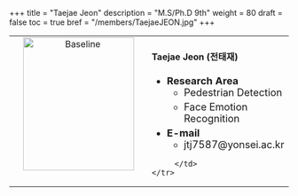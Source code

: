 +++
title = "Taejae Jeon"
description = "M.S/Ph.D 9th"
weight = 80
draft = false
toc = true
bref = "/members/TaejaeJEON.jpg"
+++

<table>
    <tr>
       <td width="280" align="center" valign="top">
          <img alt="Baseline" width="200px" height="240" src="/members/TaejaeJEON.jpg">
       </td>
       <td>
            <h4>Taejae Jeon (전태재)</h4>
            <ul class="member_info">
                <li style="font-size: 18px"><b>Research Area</b>
                    <ul class="interest">
                        <li style="margin-bottom: 5px">Pedestrian Detection</li>
                        <li style="margin-bottom: 5px">Face Emotion Recognition</li>
                    </ul>
                </li>
                <li style="font-size: 18px"><b>E-mail</b>
                    <ul>
                        <li style="margin-bottom: 5px">jtj7587@yonsei.ac.kr</li>
                    </ul>
                </li>
            </ul>
            
         </td>
    </tr>
</table>